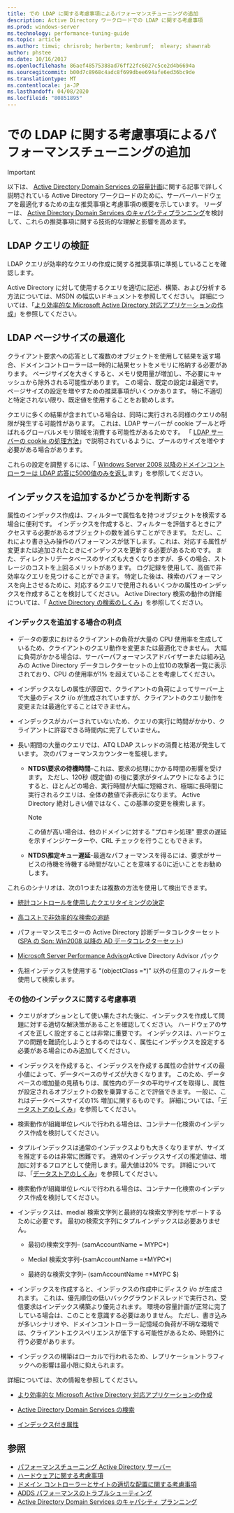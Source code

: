 ```yaml
---
title: での LDAP に関する考慮事項によるパフォーマンスチューニングの追加
description: Active Directory ワークロードでの LDAP に関する考慮事項
ms.prod: windows-server
ms.technology: performance-tuning-guide
ms.topic: article
ms.author: timwi; chrisrob; herbertm; kenbrumf;  mleary; shawnrab
author: phstee
ms.date: 10/16/2017
ms.openlocfilehash: 86aef48575388ad76ff22fc6027c5ce2d4b6694a
ms.sourcegitcommit: b00d7c8968c4adc8f699dbee694afe6ed36bc9de
ms.translationtype: MT
ms.contentlocale: ja-JP
ms.lasthandoff: 04/08/2020
ms.locfileid: "80851895"
---
```

# <a name="ldap-considerations-in-adds-performance-tuning"></a>での LDAP に関する考慮事項によるパフォーマンスチューニングの追加

> [!IMPORTANT]
> 以下は、 [Active Directory Domain Services の容量計画](https://go.microsoft.com/fwlink/?LinkId=324566)に関する記事で詳しく説明されている Active Directory ワークロードのために、サーバーハードウェアを最適化するための主な推奨事項と考慮事項の概要を示しています。 リーダーは、 [Active Directory Domain Services のキャパシティプランニング](https://go.microsoft.com/fwlink/?LinkId=324566)を検討して、これらの推奨事項に関する技術的な理解と影響を高めます。

## <a name="verify-ldap-queries"></a>LDAP クエリの検証

LDAP クエリが効率的なクエリの作成に関する推奨事項に準拠していることを確認します。

Active Directory に対して使用するクエリを適切に記述、構築、および分析する方法については、MSDN の幅広いドキュメントを参照してください。 詳細については、「[より効率的な Microsoft Active Directory 対応アプリケーションの作成](https://msdn.microsoft.com/library/ms808539.aspx)」を参照してください。

## <a name="optimize-ldap-page-sizes"></a>LDAP ページサイズの最適化

クライアント要求への応答として複数のオブジェクトを使用して結果を返す場合、ドメインコントローラーは一時的に結果セットをメモリに格納する必要があります。 ページサイズを大きくすると、メモリ使用量が増加し、不必要にキャッシュから除外される可能性があります。 この場合、既定の設定は最適です。 ページサイズの設定を増やすための推奨事項がいくつかあります。 特に不適切と特定されない限り、既定値を使用することをお勧めします。

クエリに多くの結果が含まれている場合は、同時に実行される同様のクエリの制限が発生する可能性があります。  これは、LDAP サーバーが cookie プールと呼ばれるグローバルメモリ領域を消費する可能性があるためです。  「 [LDAP サーバーの cookie の処理方法](https://technet.microsoft.com/windows-server-docs/identity/ad-ds/manage/how-ldap-server-cookies-are-handled)」で説明されているように、プールのサイズを増やす必要がある場合があります。

これらの設定を調整するには、「 [Windows Server 2008 以降のドメインコントローラーは LDAP 応答に5000値のみを返し](https://support.microsoft.com/kb/2009267)ます」を参照してください。

## <a name="determine-whether-to-add-indices"></a>インデックスを追加するかどうかを判断する

属性のインデックス作成は、フィルターで属性名を持つオブジェクトを検索する場合に便利です。 インデックスを作成すると、フィルターを評価するときにアクセスする必要があるオブジェクトの数を減らすことができます。 ただし、これにより書き込み操作のパフォーマンスが低下します。これは、対応する属性が変更または追加されたときにインデックスを更新する必要があるためです。 また、ディレクトリデータベースのサイズも大きくなりますが、多くの場合、ストレージのコストを上回るメリットがあります。 ログ記録を使用して、高価で非効率なクエリを見つけることができます。 特定した後は、検索のパフォーマンスを向上させるために、対応するクエリで使用されるいくつかの属性のインデックスを作成することを検討してください。 Active Directory 検索の動作の詳細については、「 [Active Directory の検索のしくみ](https://technet.microsoft.com/library/cc755809.aspx)」を参照してください。

### <a name="scenarios-that-benefit-in-adding-indices"></a>インデックスを追加する場合の利点

-   データの要求におけるクライアントの負荷が大量の CPU 使用率を生成しているため、クライアントのクエリ動作を変更または最適化できません。 大幅に負荷がかかる場合は、サーバーパフォーマンスアドバイザーまたは組み込みの Active Directory データコレクターセットの上位10の攻撃者一覧に表示されており、CPU の使用率が1% を超えていることを考慮してください。

-   インデックスなしの属性が原因で、クライアントの負荷によってサーバー上で大量のディスク i/o が生成されていますが、クライアントのクエリ動作を変更または最適化することはできません。

-   インデックスがカバーされていないため、クエリの実行に時間がかかり、クライアントに許容できる時間内に完了していません。

- 長い期間の大量のクエリでは、ATQ LDAP スレッドの消費と枯渇が発生しています。 次のパフォーマンスカウンターを監視します。

    - **NTDS\\要求の待機時間**–これは、要求の処理にかかる時間の影響を受けます。 ただし、120秒 (既定値) の後に要求がタイムアウトになるようにすると、ほとんどの場合、実行時間が大幅に短縮され、極端に長時間に実行されるクエリは、全体の数値で非表示になります。 Active Directory 絶対しきい値ではなく、この基準の変更を検索します。

        > [!NOTE]
        > この値が高い場合は、他のドメインに対する "プロキシ処理" 要求の遅延を示すインジケーターや、CRL チェックを行うこともできます。

    - **NTDS\\推定キュー遅延**-最適なパフォーマンスを得るには、要求がサービスの待機を待機する時間がないことを意味する0に近いことをお勧めします。

これらのシナリオは、次の1つまたは複数の方法を使用して検出できます。

-   [統計コントロールを使用したクエリタイミングの決定](https://msdn.microsoft.com/library/ms808539.aspx)

-   [高コストで非効率的な検索の追跡](https://msdn.microsoft.com/library/ms808539.aspx)

-   パフォーマンスモニターの Active Directory 診断データコレクターセット ([SPA の Son: Win2008 以降の AD データコレクターセット](https://blogs.technet.com/b/askds/archive/2010/06/08/son-of-spa-ad-data-collector-sets-in-win2008-and-beyond.aspx))

-   [Microsoft Server Performance Advisor](../../../server-performance-advisor/microsoft-server-performance-advisor.md)Active Directory Advisor パック

-   先祖インデックスを使用する "(objectClass =\*)" 以外の任意のフィルターを使用して検索します。

### <a name="other-index-considerations"></a>その他のインデックスに関する考慮事項

-   クエリがオプションとして使い果たされた後に、インデックスを作成して問題に対する適切な解決策があることを確認してください。 ハードウェアのサイズを正しく設定することは非常に重要です。 インデックスは、ハードウェアの問題を難読化しようとするのではなく、属性にインデックスを設定する必要がある場合にのみ追加してください。

-   インデックスを作成すると、インデックスを作成する属性の合計サイズの最小値によって、データベースのサイズが大きくなります。 このため、データベースの増加量の見積もりは、属性内のデータの平均サイズを取得し、属性が設定されるオブジェクトの数を乗算することで評価できます。 一般に、これはデータベースサイズの1% 増加に関するものです。 詳細については、「[データストアのしくみ](https://technet.microsoft.com/library/cc772829.aspx)」を参照してください。

-   検索動作が組織単位レベルで行われる場合は、コンテナー化検索のインデックス作成を検討してください。

-   タプルインデックスは通常のインデックスよりも大きくなりますが、サイズを推定するのは非常に困難です。 通常のインデックスサイズの推定値は、増加に対するフロアとして使用します。最大値は20% です。 詳細については、「[データストアのしくみ](https://technet.microsoft.com/library/cc772829.aspx)」を参照してください。

-   検索動作が組織単位レベルで行われる場合は、コンテナー化検索のインデックス作成を検討してください。

-   インデックスは、medial 検索文字列と最終的な検索文字列をサポートするために必要です。 最初の検索文字列にタプルインデックスは必要ありません。

    -   最初の検索文字列– (samAccountName = MYPC\*)

    -   Medial 検索文字列-(samAccountName =\*MYPC\*)

    -   最終的な検索文字列– (samAccountName =\*MYPC $)

-   インデックスを作成すると、インデックスの作成中にディスク i/o が生成されます。 これは、優先順位の低いバックグラウンドスレッドで実行され、受信要求はインデックス構築より優先されます。 環境の容量計画が正常に完了している場合は、このことを意識する必要はありません。 ただし、書き込みが多いシナリオや、ドメインコントローラー記憶域の負荷が不明な環境では、クライアントエクスペリエンスが低下する可能性があるため、時間外に行う必要があります。

-   インデックスの構築はローカルで行われるため、レプリケーショントラフィックへの影響は最小限に抑えられます。

詳細については、次の情報を参照してください。

-   [より効率的な Microsoft Active Directory 対応アプリケーションの作成](https://msdn.microsoft.com/library/ms808539.aspx)

-   [Active Directory Domain Services の検索](https://msdn.microsoft.com/library/aa746427.aspx)

-   [インデックス付き属性](https://msdn.microsoft.com/library/windows/desktop/ms677112.aspx)

## <a name="see-also"></a>参照

- [パフォーマンスチューニング Active Directory サーバー](index.md)
- [ハードウェアに関する考慮事項](hardware-considerations.md)
- [ドメイン コントローラーとサイトの適切な配置に関する考慮事項](site-definition-considerations.md)
- [ADDS パフォーマンスのトラブルシューティング](troubleshoot.md) 
- [Active Directory Domain Services のキャパシティ プランニング](https://go.microsoft.com/fwlink/?LinkId=324566)